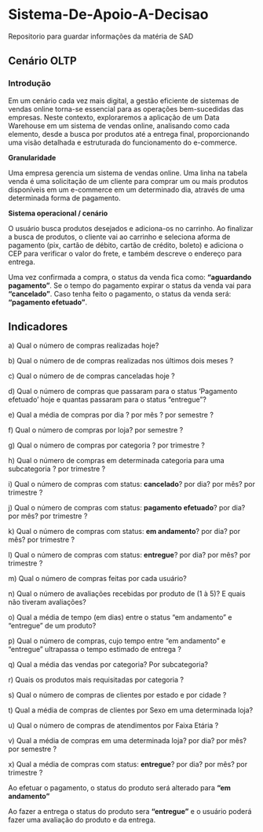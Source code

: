 # Sistema-De-Apoio-A-Decisao
Repositorio para guardar informações da matéria de SAD

## Cenário OLTP 

### Introdução

Em um cenário cada vez mais digital, a gestão eficiente de sistemas de vendas online torna-se essencial para as operações bem-sucedidas das empresas. Neste contexto, exploraremos a aplicação de um Data Warehouse em um sistema de vendas online, analisando como cada elemento, desde a busca por produtos até a entrega final, proporcionando uma visão detalhada e estruturada do funcionamento do e-commerce.

**Granularidade**

Uma empresa gerencia um sistema de vendas online. Uma linha na tabela venda é uma solicitação de um cliente para comprar um ou mais produtos disponíveis em um e-commerce em um determinado dia, através de uma determinada forma de pagamento. 

**Sistema operacional / cenário**

O usuário busca produtos desejados e adiciona-os no carrinho. Ao finalizar a busca de produtos, o cliente vai ao carrinho e seleciona aforma de pagamento (pix, cartão de débito, cartão de crédito, boleto) e adiciona o CEP para verificar o valor do frete, e também descreve o endereço para entrega.

Uma vez confirmada a compra, o status da venda fica como: **“aguardando pagamento”**. Se o tempo do pagamento expirar o status da venda vai para **“cancelado”**. Caso tenha feito o pagamento, o status da venda será: **“pagamento efetuado”**.

## Indicadores

a) Qual o número de compras realizadas hoje?

b) Qual o número de de compras realizadas nos últimos dois meses ?

c) Qual o número de de compras canceladas hoje ?

d) Qual o número de compras que passaram para o status ‘Pagamento efetuado’ hoje e quantas passaram para o status “entregue”?

e) Qual a média de compras por dia ? por mês ? por semestre ?

f)  Qual o número de compras por loja? por semestre ?

g) Qual o número de compras por categoria ? por trimestre ?

h) Qual o número de compras em determinada categoria para uma subcategoria ? por trimestre ?

i)  Qual o número de compras com status: **cancelado**? por dia? por mês? por trimestre ?

j)  Qual o número de compras com status: **pagamento efetuado**? por dia? por mês?  por trimestre ?

k) Qual o número de compras com status: **em andamento**?  por dia? por mês? por trimestre ?

l)  Qual o número de compras com status: **entregue**?  por dia? por mês? por trimestre ?

m) Qual o número de compras feitas por cada usuário?

n)  Qual o número de avaliações recebidas por produto de (1 à 5)? E quais não tiveram avaliações?

o)  Qual a média de tempo (em dias) entre o status “em andamento” e “entregue” de um produto?

p)  Qual o número de compras, cujo tempo entre  “em andamento” e “entregue” ultrapassa o tempo estimado de entrega ?

q)  Qual a média das vendas por categoria? Por subcategoria?

r)  Quais os produtos mais requisitadas por categoria ?

s) Qual o número de compras de clientes por estado e por cidade ?

t) Qual a média de compras de clientes por Sexo em uma determinada loja? 

u) Qual o número de compras de atendimentos por Faixa Etária ?

v) Qual a média de compras em uma determinada loja? por dia? por mês?  por semestre ?

x)  Qual a média de compras com status: **entregue**?  por dia? por mês? por trimestre ?

Ao efetuar o pagamento, o status do produto será alterado para **“em andamento”**

Ao fazer a entrega o status do produto sera **“entregue”** e o usuário poderá fazer uma avaliação do produto e da entrega.


